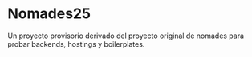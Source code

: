 # Nomades25
Un proyecto provisorio derivado del proyecto original de nomades para probar backends, hostings y boilerplates.
